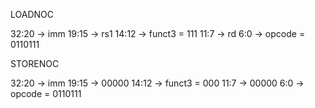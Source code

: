 LOADNOC

32:20 -> imm
19:15 -> rs1
14:12 -> funct3 = 111
11:7 -> rd
6:0 -> opcode = 0110111

STORENOC

32:20 -> imm
19:15 -> 00000
14:12 -> funct3 = 000
11:7 -> 00000
6:0 -> opcode = 0110111